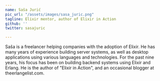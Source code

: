```yaml
---
name: Saša Jurić
pic_url: "/assets/images/sasa_juric.png"
tagline: Elixir mentor, author of Elixir in Action
github: ''
twitter: sasajuric

---
```

Saša is a freelancer helping companies with the adoption of Elixir. He has many years of experience building server systems, as well as desktop applications using various languages and technologies. For the past nine years, his focus has been on building backend systems using Elixir and Erlang. He is the author of "Elixir in Action", and an occasional blogger at theerlangelist.com.
